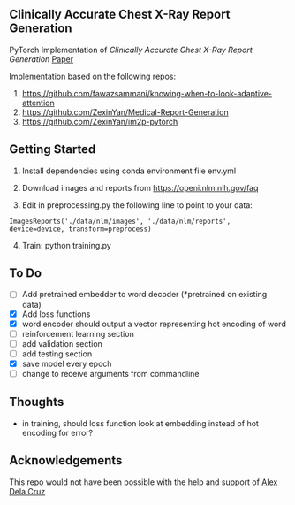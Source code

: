 ## Clinically Accurate Chest X-Ray Report Generation

PyTorch Implementation of *Clinically Accurate Chest X-Ray Report Generation* [Paper](https://arxiv.org/abs/1904.02633)<br/>

Implementation based on the following repos:

1) https://github.com/fawazsammani/knowing-when-to-look-adaptive-attention
2) https://github.com/ZexinYan/Medical-Report-Generation
3) https://github.com/ZexinYan/im2p-pytorch

## Getting Started

1) Install dependencies using conda environment file env.yml

2) Download images and reports from https://openi.nlm.nih.gov/faq

3) Edit in preprocessing.py the following line to point to your data:
```
ImagesReports('./data/nlm/images', './data/nlm/reports', device=device, transform=preprocess)
```
4) Train: python training.py


## To Do

- [ ] Add pretrained embedder to word decoder (*pretrained on existing data)
- [x] Add loss functions
- [x] word encoder should output a vector representing hot encoding of word
- [ ] reinforcement learning section
- [ ] add validation section
- [ ] add testing section
- [x] save model every epoch
- [ ] change to receive arguments from commandline

## Thoughts

* in training, should loss function look at embedding instead of hot encoding for error?

## Acknowledgements

This repo would not have been possible with the help and support of [Alex Dela Cruz](https://www.linkedin.com/in/alex-dela-cruz-89730175)
